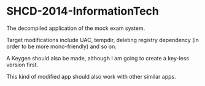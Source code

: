 SHCD-2014-InformationTech
====
The decompiled application of the mock exam system.

Target modifications include UAC, tempdir, deleting registry dependency (in order to be more mono-friendly) and so on.

A Keygen should also be made, although I am going to create a key-less version first.

This kind of modified app should also work with other similar apps. 

